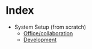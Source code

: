 # Index

* System Setup (from scratch)
  *  [Office/collaboration](./Office.md)
  *  [Development](./Development.md)
